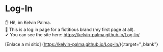 # Log-In
✋ Hi!, im Kelvin Palma. <br>
👊 This is a log in page for a fictitious brand (my first page at all). <br>
✔ You can see the site here: https://kelvin-palma.github.io/Log-In/ <br>



[Enlace a mi sitio] (https://kelvin-palma.github.io/Log-In/){:target="_blank"}
